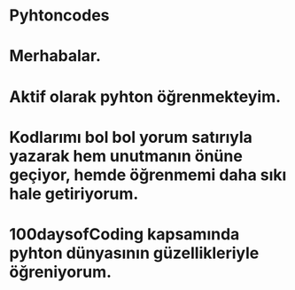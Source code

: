 # Pyhtoncodes

# Merhabalar.

# Aktif olarak pyhton öğrenmekteyim.

# Kodlarımı bol bol yorum satırıyla yazarak hem unutmanın önüne geçiyor, hemde öğrenmemi daha sıkı hale getiriyorum.

# 100daysofCoding kapsamında pyhton dünyasının güzellikleriyle öğreniyorum.
